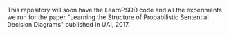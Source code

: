 This repository will soon have the LearnPSDD code and all the experiments we run for the paper "Learning the Structure of Probabilistic Sentential Decision Diagrams" published in UAI, 2017.
